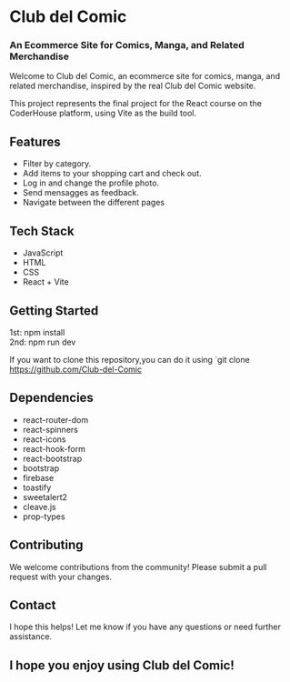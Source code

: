 # Club del Comic

### An Ecommerce Site for Comics, Manga, and Related Merchandise

Welcome to Club del Comic, an ecommerce site for comics, manga, and related merchandise, inspired by the real Club del Comic website.

This project represents the final project for the React course on the CoderHouse platform, using Vite as the build tool.

## Features
- Filter by category.
- Add items to your shopping cart and check out.
- Log in and change the profile photo.
- Send mensagges as feedback.
- Navigate between the different pages

## Tech Stack
- JavaScript
- HTML
- CSS
- React + Vite

## Getting Started

1st: npm install                                                
2nd: npm run dev


If you want to clone this repository,you can do it using `git clone https://github.com/Club-del-Comic

## Dependencies
- react-router-dom
- react-spinners
- react-icons
- react-hook-form
- react-bootstrap
- bootstrap
- firebase
- toastify
- sweetalert2
- cleave.js
- prop-types

## Contributing
We welcome contributions from the community! Please submit a pull request with your changes.

## Contact

I hope this helps! Let me know if you have any questions or need further assistance.

## I hope you enjoy using Club del Comic!